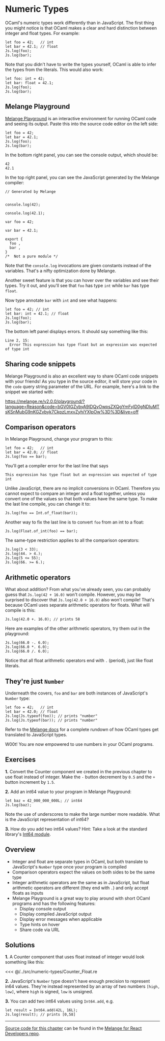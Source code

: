 # Numeric Types

OCaml's numeric types work differently than in JavaScript. The first thing you
might notice is that OCaml makes a clear and hard distinction between integer
and float types. For example:

```reason
let foo = 42;   // int
let bar = 42.1; // float
Js.log(foo);
Js.log(bar);
```

Note that you didn't have to write the types yourself, OCaml is able to infer
the types from the literals. This would also work:

```reason
let foo: int = 42;
let bar: float = 42.1;
Js.log(foo);
Js.log(bar);
```

## Melange Playground

[Melange Playground](https://melange.re/v2.0.0/playground/) is an interactive
environment for running OCaml code and seeing its output. Paste this into the
source code editor on the left side:

```reason
let foo = 42;
let bar = 42.1;
Js.log(foo);
Js.log(bar);
```

In the bottom right panel, you can see the console output, which should be:

```
42
42.1
```

In the top right panel, you can see the JavaScript generated by the Melange
compiler:

```
// Generated by Melange


console.log(42);

console.log(42.1);

var foo = 42;

var bar = 42.1;

export {
  foo ,
  bar ,
}
/*  Not a pure module */
```

Note that the `console.log` invocations are given constants instead of the
variables. That's a nifty optimization done by Melange.

Another sweet feature is that you can hover over the variables and see their
types. Try it out, and you'll see that `foo` has type `int` while `bar` has type
`float`.

Now type annotate `bar` with `int` and see what happens:

```reason{2}
let foo = 42; // int
let bar: int = 42.1; // float
Js.log(foo);
Js.log(bar);
```

The bottom left panel displays errors. It should say something like this:

```
Line 2, 15:
  Error This expression has type float but an expression was expected of type int
```

## Sharing code snippets

Melange Playground is also an excellent way to share OCaml code snippets with
your friends! As you type in the source editor, it will store your code in the
`code` query string parameter of the URL. For example, here's a link to the
snippet we started with:

https://melange.re/v2.0.0/playground/?language=Reason&code=bGV0IGZvbyA9IDQyOwpsZXQgYmFyID0gNDIuMTsKSnMubG9nKGZvbyk7CkpzLmxvZyhiYXIpOw%3D%3D&live=off

## Comparison operators

In Melange Playground, change your program to this:

```reason
let foo = 42;   // int
let bar = 42.0; // float
Js.log(foo == bar);
```

You'll get a compiler error for the last line that says

```
This expression has type float but an expression was expected of type int
```

Unlike JavaScript, there are no implicit conversions in OCaml. Therefore you
cannot expect to compare an integer and a float together, unless you convert one
of the values so that both values have the same type. To make the last line
compile, you can change it to:

```reason
Js.log(foo == Int.of_float(bar));
```

Another way to fix the last line is to convert `foo` from an int to a float:

```reason
Js.log(Float.of_int(foo) == bar);
```

The same-type restriction applies to all the comparison operators:

```reason
Js.log(3 < 33);
Js.log(44. > 4.);
Js.log(5 <= 55);
Js.log(66. >= 6.);
```

## Arithmetic operators

What about addition? From what you've already seen, you can probably guess that
`Js.log(42 + 16.0)` won't compile. However, you may be surprised to discover
that `Js.log(42.0 + 16.0)` also won't compile! That's because OCaml uses
separate arithmetic operators for floats. What will compile is this:

```reason
Js.log(42.0 +. 16.0); // prints 58
```

Here are examples of the other arithmetic operators, try them out in the
playground:

```reason
Js.log(66.0 -. 6.0);
Js.log(66.0 *. 6.0);
Js.log(66.0 /. 6.0);
```

Notice that all float arithmetic operators end with `.` (period), just like
float literals.

## They're just `Number`

Underneath the covers, `foo` and `bar` are both instances of JavaScript's
`Number` type:

```reason
let foo = 42;   // int
let bar = 42.0; // float
Js.log(Js.typeof(foo)); // prints "number"
Js.log(Js.typeof(bar)); // prints "number"
```

Refer to the [Melange docs](https://melange.re/v2.0.0/communicate-with-javascript/#data-types-and-runtime-representation)
for a complete rundown of how OCaml types get translated to JavaScript types.

W00t! You are now empowered to use numbers in your OCaml programs.

## Exercises

<b>1.</b> Convert the Counter component we created in the previous chapter to
use float instead of integer. Make the `-` button decrement by `0.5` and the `+`
button increment by `1.5`.

<b>2.</b> Add an int64 value to your program in Melange Playground:

```reason
let baz = 42_000_000_000L; // int64
Js.log(baz);
```

Note the use of underscores to make the large number more readable. What is the
JavaScript representation of int64?

<b>3.</b> How do you add two int64 values? Hint: Take a look at the standard
library's
[Int64 module](https://melange.re/v2.0.0/api/re/melange/Stdlib/Int64/index.html).

## Overview

- Integer and float are separate types in OCaml, but both translate to
  JavaScript's `Number` type once your program is compiled
- Comparison operators expect the values on both sides to be the same type
- Integer arithmetic operators are the same as in JavaScript, but float
  arithmetic operators are different (they
  end with `.`) and only accept floats as inputs
- Melange Playground is a great way to play around with short OCaml programs and
  has the following features:
  - Display console output
  - Display compiled JavaScript output
  - Display error messages when applicable
  - Type hints on hover
  - Share code via URL

## Solutions

<b>1.</b> A Counter component that uses float instead of integer would look
something like this:

<<< @/../src/numeric-types/Counter_Float.re

<b>2.</b> JavaScript's `Number` type doesn't have enough precision to represent
in64 values. They're instead represented by an array of two numbers `[high,
low]`, where `high` is signed, `low` is unsigned.

<b>3.</b> You can add two int64 values using `Int64.add`, e.g.

```reason
let result = Int64.add(42L, 16L);
Js.log(result); // prints [0,58]
```

-----

[Source code for this
chapter](https://github.com/melange-re/melange-for-react-devs/blob/develop/src/melange-playground/)
can be found in the [Melange for React Developers
repo](https://github.com/melange-re/melange-for-react-devs).
